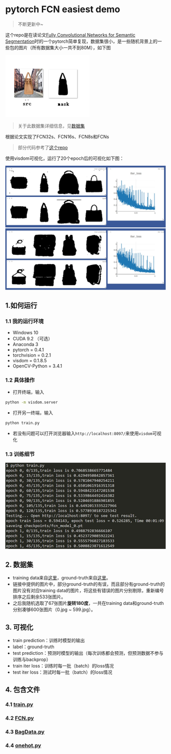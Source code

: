 # pytorch FCN easiest demo

> 不断更新中~

这个repo是在读论文[Fully Convolutional Networks for Semantic Segmentation](http://arxiv.org/abs/1411.4038)时的一个pytorch简单复现，数据集很小，是一些随机背景上的一些包的图片（所有数据集大小一共不到80M），如下图

![数据集示意图](assets/task.png)

> 关于此数据集详细信息，见[数据集](#数据集)

根据论文实现了FCN32s、FCN16s、FCN8s和FCNs

>部分代码参考了[这个repo](https://github.com/wkentaro/pytorch-fcn)

使用visdom可视化，运行了20个epoch后的可视化如下图：

![可视化1](assets/vis1.jpg)
![可视化2](assets/vis2.jpg)


## 1.如何运行

### 1.1 我的运行环境

* Windows 10
* CUDA 9.2 （可选）
* Anaconda 3
* pytorch = 0.4.1
* torchvision = 0.2.1
* visdom = 0.1.8.5
* OpenCV-Python = 3.4.1

### 1.2 具体操作

* 打开终端，输入
```sh
python -m visdom.server
```
* 打开另一终端，输入
```sh
python train.py
```
* 若没有问题可以打开浏览器输入`http://localhost:8097/`来使用`visdom`可视化

### 1.3 训练细节

![训练细节](assets/train.jpg)

## 2. 数据集

* training data来自[这里](https://github.com/yunlongdong/FCN-pytorch-easiest/tree/master/last)，ground-truth来自[这里](https://github.com/yunlongdong/FCN-pytorch-easiest/tree/master/last_msk)。
* 链接中提供的图片中，部分ground-truth的有误，而且部分有ground-truth的图片没有对应training data的图片，将这些有错误的图片分别剔除，重新编号排序之后剩余533张图片。
* 之后我随机选取了67张图片**旋转180度**，一共在training data和ground-truth分别凑够600张图片（0.jpg ~ 599.jpg）。

## 3. 可视化

* train prediction：训练时模型的输出
* label：ground-truth
* test prediction：预测时模型的输出（每次训练都会预测，但预测数据不参与训练与backprop）
* train iter loss：训练时每一批（batch）的loss情况
* test iter loss：测试时每一批（batch）的loss情况

## 4. 包含文件

### 4.1 [train.py](train.py)



### 4.2 [FCN.py](FCN.py)


### 4.3 [BagData.py](BagData.py)


### 4.4 [onehot.py](onehot.py)